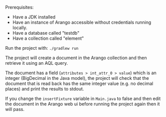 Prerequisites:
 - Have a JDK installed
 - Have an instance of Arango accessible without credentials running locally.
 - Have a database called "testdb"
 - Have a collection called "element"

Run the project with:
`./gradlew run`

The project will create a document in the Arango collection and then retrieve it using an AQL query.

The document has a field (`attributes > int_attr_0 > value`) which is an integer (BigDecimal in the Java model), the project will 
check that the document that is read back has the same integer value (e.g. no decimal places) and print the results to stdout.

If you change the `insertFixture` variable in `Main.java` to false and then edit the document in the Arango web ui before running the project
again then it will pass.